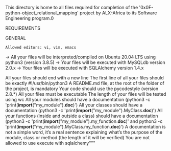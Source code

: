 This directory is home to all files required for completion of the '0x0F-python-object_relational_mapping' project by ALX-Africa to its Software Engineering program.0

REQUIREMENTS

GENERAL

```Allowed editors: vi, vim, emacs```

->	All your files will be interpreted/compiled on Ubuntu 20.04 LTS using python3 (version 3.8.5)
->	Your files will be executed with MySQLdb version 2.0.x
->	Your files will be executed with SQLAlchemy version 1.4.x

All your files should end with a new line
The first line of all your files should be exactly #!/usr/bin/python3
A README.md file, at the root of the folder of the project, is mandatory
Your code should use the pycodestyle (version 2.8.*)
All your files must be executable
The length of your files will be tested using wc
All your modules should have a documentation (python3 -c 'print(__import__("my_module").__doc__)')
All your classes should have a documentation (python3 -c 'print(__import__("my_module").MyClass.__doc__)')
All your functions (inside and outside a class) should have a documentation (python3 -c 'print(__import__("my_module").my_function.__doc__)' and python3 -c 'print(__import__("my_module").MyClass.my_function.__doc__)')
A documentation is not a simple word, it’s a real sentence explaining what’s the purpose of the module, class or method (the length of it will be verified)
You are not allowed to use execute with sqlalchemy"""